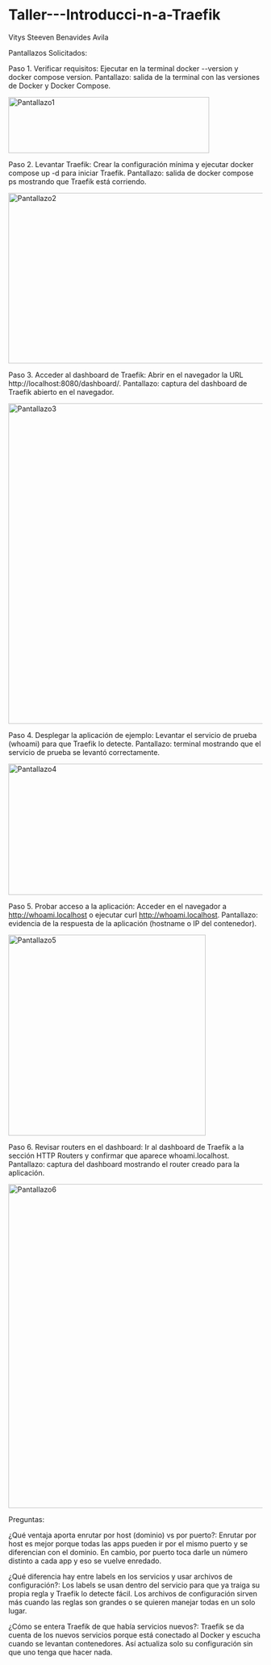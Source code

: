 # Taller---Introducci-n-a-Traefik

Vitys Steeven Benavides Avila

Pantallazos Solicitados:

Paso 1. Verificar requisitos: Ejecutar en la terminal docker --version y docker compose version. 
Pantallazo: salida de la terminal con las versiones de Docker y Docker Compose.

<img width="398" height="111" alt="Pantallazo1" src="https://github.com/user-attachments/assets/6b728806-34df-4244-a88a-0a54afec6219" />

Paso 2. Levantar Traefik: Crear la configuración mínima y ejecutar docker compose up -d para iniciar Traefik.
Pantallazo: salida de docker compose ps mostrando que Traefik está corriendo.

<img width="1288" height="338" alt="Pantallazo2" src="https://github.com/user-attachments/assets/db87c8af-9e11-4e9a-88fc-22b6a7f1cadf" />

Paso 3. Acceder al dashboard de Traefik: Abrir en el navegador la URL http://localhost:8080/dashboard/.
Pantallazo: captura del dashboard de Traefik abierto en el navegador.

<img width="1284" height="635" alt="Pantallazo3" src="https://github.com/user-attachments/assets/89dac8c0-433a-47ec-b653-4f65e7659eee" />

Paso 4. Desplegar la aplicación de ejemplo: Levantar el servicio de prueba (whoami) para que Traefik lo detecte.
Pantallazo: terminal mostrando que el servicio de prueba se levantó correctamente.

<img width="1292" height="260" alt="Pantallazo4" src="https://github.com/user-attachments/assets/c9a310ab-b52c-4c32-95c7-0c414b2c9339" />

Paso 5. Probar acceso a la aplicación: Acceder en el navegador a http://whoami.localhost o ejecutar curl http://whoami.localhost.
Pantallazo: evidencia de la respuesta de la aplicación (hostname o IP del contenedor).

<img width="391" height="398" alt="Pantallazo5" src="https://github.com/user-attachments/assets/f6eaf9c4-ccc1-4e7c-8976-672a7845401b" />

Paso 6. Revisar routers en el dashboard: Ir al dashboard de Traefik a la sección HTTP Routers y confirmar que aparece whoami.localhost.
Pantallazo: captura del dashboard mostrando el router creado para la aplicación.

<img width="1293" height="642" alt="Pantallazo6" src="https://github.com/user-attachments/assets/7b3efc35-7004-4aff-9a6e-56cfc6a30fa0" />


Preguntas:

¿Qué ventaja aporta enrutar por host (dominio) vs por puerto?: Enrutar por host es mejor porque todas las apps pueden ir por el mismo puerto
y se diferencian con el dominio. En cambio, por puerto toca darle un número distinto a cada app y eso se vuelve enredado.

¿Qué diferencia hay entre labels en los servicios y usar archivos de configuración?: Los labels se usan dentro del servicio para que ya traiga
su propia regla y Traefik lo detecte fácil. Los archivos de configuración sirven más cuando las reglas son grandes o se quieren manejar todas en un solo lugar.

¿Cómo se entera Traefik de que había servicios nuevos?: Traefik se da cuenta de los nuevos servicios porque está conectado al Docker y escucha cuando se levantan contenedores.
Así actualiza solo su configuración sin que uno tenga que hacer nada.

